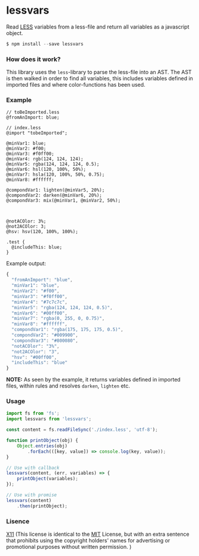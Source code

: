 # lessvars

Read [LESS](http://lesscss.org/) variables from a less-file and return all variables as a javascript object.
```js
$ npm install --save lessvars
```

### How does it work?
This library uses the `less`-library to parse the less-file into an AST. 
The AST is then walked in order to find all variables, this includes variables defined in imported files and where color-functions has been used.  

### Example

````less
// toBeImported.less
@fromAnImport: blue;

// index.less
@import "tobeImported";

@minVar1: blue;
@minVar2: #f00;
@minVar3: #f0ff00;
@minVar4: rgb(124, 124, 124);
@minVar5: rgba(124, 124, 124, 0.5);
@minVar6: hsl(120, 100%, 50%);
@minVar7: hsla(120, 100%, 50%, 0.75);
@minVar8: #ffffff;

@compondVar1: lighten(@minVar5, 20%);
@compondVar2: darken(@minVar6, 20%);
@compondVar3: mix(@minVar1, @minVar2, 50%);



@notACOlor: 3%;
@not2ACOlor: 3;
@hsv: hsv(120, 100%, 100%);

.test {
  @includeThis: blue;
}
````

Example output: 
````js
{
  "fromAnImport": "blue",
  "minVar1": "blue",
  "minVar2": "#f00",
  "minVar3": "#f0ff00",
  "minVar4": "#7c7c7c",
  "minVar5": "rgba(124, 124, 124, 0.5)",
  "minVar6": "#00ff00",
  "minVar7": "rgba(0, 255, 0, 0.75)",
  "minVar8": "#ffffff",
  "compondVar1": "rgba(175, 175, 175, 0.5)",
  "compondVar2": "#009900",
  "compondVar3": "#800080",
  "notACOlor": "3%",
  "not2ACOlor": "3",
  "hsv": "#00ff00",
  "includeThis": "blue"
}
````

**NOTE:** As seen by the example, it returns variables defined in imported files, within rules and resolves `darken`, `lighten` etc.  


### Usage

````js
import fs from 'fs';
import lessvars from 'lessvars';

const content = fs.readFileSync('./index.less', 'utf-8');

function printObject(obj) {
    Object.entries(obj)
        .forEach(([key, value]) => console.log(key, value));
}

// Use with callback
lessvars(content, (err, variables) => {
    printObject(variables);
});

// Use with promise
lessvars(content)
    .then(printObject);
````


### Lisence
[X11](https://tldrlegal.com/license/x11-license) (This license is identical to the [MIT](https://tldrlegal.com/license/mit-license) License, but with an extra sentence that prohibits using the copyright holders' names for advertising or promotional purposes without written permission.
                                                  )
